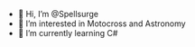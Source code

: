 - 👋 Hi, I’m @Spellsurge
- 👀 I’m interested in Motocross and Astronomy
- 🌱 I’m currently learning C#

<!---
Spellsurge/Spellsurge is a ✨ special ✨ repository because its `README.md` (this file) appears on your GitHub profile.
You can click the Preview link to take a look at your changes.
--->
